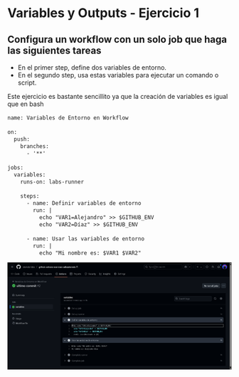 # Variables y Outputs - Ejercicio 1

## Configura un workflow con un solo job que haga las siguientes tareas

- En el primer step, define dos variables de entorno.
- En el segundo step, usa estas variables para ejecutar un comando o script.

Este ejercicio es bastante sencillito ya que la creación de variables es igual que en bash

```
name: Variables de Entorno en Workflow

on:
  push:
    branches:
      - '**'

jobs:
  variables:
    runs-on: labs-runner

    steps:
      - name: Definir variables de entorno
        run: |
          echo "VAR1=Alejandro" >> $GITHUB_ENV
          echo "VAR2=Díaz" >> $GITHUB_ENV

      - name: Usar las variables de entorno
        run: |
          echo "Mi nombre es: $VAR1 $VAR2"
```

![alt text](../../auxiliar/variables1.png)
